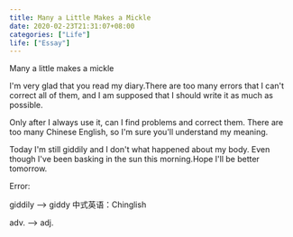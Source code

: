 ```yaml
---
title: Many a Little Makes a Mickle
date: 2020-02-23T21:31:07+08:00
categories: ["Life"]
life: ["Essay"]
---
```


Many a little makes a mickle

I'm very glad that you read my diary.There are too many errors that I can't correct all of them, and I am supposed that I should write it as much as possible. 

Only after I always use it, can I find problems and correct them. There are too many Chinese English, so I'm sure you'll understand my meaning.

Today I'm still giddily and I don't what happened about my body. Even though I've been basking in the sun this morning.Hope I'll be better tomorrow.

Error:

giddily --> giddy   中式英语：Chinglish

adv.    --> adj.